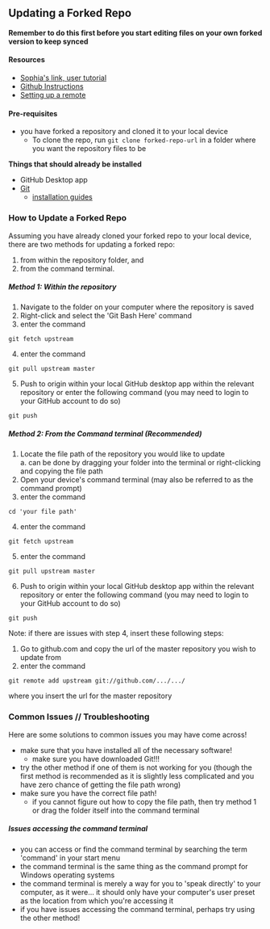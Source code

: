 ## Updating a Forked Repo

**Remember to do this first before you start editing files on your own forked version to keep synced**

#### Resources
- [Sophia's link, user tutorial](https://gist.github.com/CristinaSolana/1885435)  
- [Github Instructions](https://help.github.com/en/github/collaborating-with-issues-and-pull-requests/syncing-a-fork)  
- [Setting up a remote](https://help.github.com/en/github/collaborating-with-issues-and-pull-requests/configuring-a-remote-for-a-fork)


#### Pre-requisites
- you have forked a repository and cloned it to your local device  
  + To clone the repo, run `git clone forked-repo-url` in a folder where you want the repository files to be

__Things that should already be installed__
- GitHub Desktop app
- [Git](https://git-scm.com/downloads)
  - [installation guides](https://git-scm.com/book/en/v2/Getting-Started-Installing-Git)

### How to Update a Forked Repo  
Assuming you have already cloned your forked repo to your local device, there are two methods for updating a forked repo:  
  1) from within the repository folder, and  
  2) from the command terminal.

##### Method 1: Within the repository
1. Navigate to the folder on your computer where the repository is saved
2. Right-click and select the 'Git Bash Here' command
3. enter the command
```git
git fetch upstream
```
4. enter the command
```git
git pull upstream master
```
5. Push to origin within your local GitHub desktop app within the relevant repository or enter the following command (you may need to login to your GitHub account to do so)
```git
git push
```

##### Method 2: From the Command terminal (Recommended)
1. Locate the file path of the repository you would like to update  
  a. can be done by dragging your folder into the terminal or right-clicking and copying the file path
2. Open your device's command terminal (may also be referred to as the command prompt)
3. enter the command
```git
cd 'your file path'
```
4. enter the command
```git
git fetch upstream
```
5. enter the command
```git
git pull upstream master
```
6. Push to origin within your local GitHub desktop app within the relevant repository or enter the following command (you may need to login to your GitHub account to do so)
```git
git push
```

Note: if there are issues with step 4, insert these following steps:
1. Go to github.com and copy the url of the master repository you wish to update from
2. enter the command
```git
git remote add upstream git://github.com/.../.../
```
where you insert the url for the master repository

### Common Issues // Troubleshooting  
Here are some solutions to common issues you may have come across!  
- make sure that you have installed all of the necessary software!
  - make sure you have downloaded Git!!!
- try the other method if one of them is not working for you (though the first method is recommended as it is slightly less complicated and you have zero chance of getting the file path wrong)
- make sure you have the correct file path!
  - if you cannot figure out how to copy the file path, then try method 1 or drag the folder itself into the command terminal

##### Issues accessing the command terminal
- you can access or find the command terminal by searching the term 'command' in your start menu
- the command terminal is the same thing as the command prompt for Windows operating systems
- the command terminal is merely a way for you to 'speak directly' to your computer, as it were... it should only have your computer's  user preset as the location from which you're accessing it
- if you have issues accessing the command terminal, perhaps try using the other method!
